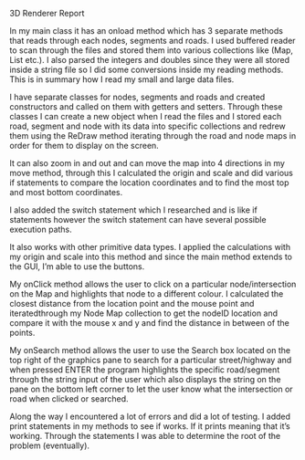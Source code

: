 3D Renderer
Report

In my main class it has an onload method which has 3 separate methods that reads through each nodes, segments and roads. I used buffered reader to scan through the files and stored them into various collections like (Map, List etc.). 
I also parsed the integers and doubles since they were all stored inside a string file so I did some conversions inside my reading methods. This is in summary how I read my small and large data files. 

I have separate classes for nodes, segments and roads and created constructors and called on them with getters and setters. Through these classes I can create a new object when I read the files and I stored each road, segment and node with its data into specific collections and redrew them using the ReDraw method iterating through the road and node maps in order for them to display on the screen. 

It can also zoom in and out and can move the map into 4 directions in my move method, through this I calculated the origin and scale and did various if statements to compare the location coordinates and to find the most top and most bottom coordinates.

I also added the switch statement which I researched and is like if statements however the switch statement can have several possible execution paths. 

It also works with other primitive data types. I applied the calculations with my origin and scale into this method and since the main method extends to the GUI, I’m able to use the buttons. 

My onClick method allows the user to click on a particular node/intersection on the Map and highlights that node to a different colour.
I calculated the closest distance from the location point and the mouse point and iteratedthrough my Node Map 
collection to get the nodeID location and compare it with the mouse x and y and find the distance in between of the points.

My onSearch method allows the user to use the Search box located on the top right of the graphics pane to search for a particular street/highway and when pressed ENTER the program highlights the specific road/segment through the string input of the user which also displays the string on the pane on the bottom left corner to let the user know what the intersection or road when clicked or searched.

Along the way I encountered a lot of errors and did a lot of testing. I added print statements in my methods to see if works. If it prints meaning that it’s working. Through the statements I was able to determine the root of the problem (eventually).





